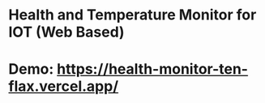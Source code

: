 # Health and Temperature Monitor for IOT (Web Based)
# Demo: https://health-monitor-ten-flax.vercel.app/
